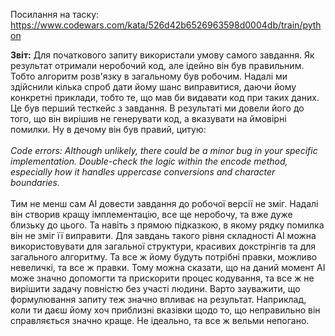 Посилання на таску:<br>
https://www.codewars.com/kata/526d42b6526963598d0004db/train/python<br>

**Звіт:**
Для початкового запиту використали умову самого завдання. Як результат отримали неробочий код, але ідейно він був правильним. Тобто алгоритм розв'язку в загальному був робочим. Надалі ми здійснили кілька спроб дати йому шанс виправитися, даючи йому конкретні приклади, тобто те, що мав би видавати код при таких даних. Це був перший тесткейс з завдання. В результаті ми довели його до того, що він вирішив не генерувати код, а вказувати на ймовірні помилки. Ну в дечому він був правий, цитую: <br><br>
*Code errors: Although unlikely, there could be a minor bug in your specific implementation. Double-check the logic within the encode method, especially how it handles uppercase conversions and character boundaries.* <br><br>
Тим не менш сам AI довести завдання до робочої версії не зміг. Надалі він створив кращу імплементацію, все ще неробочу, та вже дуже близьку до цього. Та навіть з прямою підказкою, в якому рядку помилка він не зміг її виправити. Для завдань такого рівня складності AI можна використовувати для загальної структури, красивих докстрінгів та для загального алгоритму. Та все ж йому будуть потрібні правки, можливо невеличкі, та все ж правки. Тому можна сказати, що на даний момент AI може значно допомогти та прискорити процес кодування, та все ж не вирішити задачу повністю без участі людини. Варто зауважити, що формулювання запиту теж значно впливає на результат. Наприклад, коли ти даєш йому хоч приблизні вказівки щодо то, що неправильно він справляється значно краще. Не ідеально, та все ж вельми непогано.
